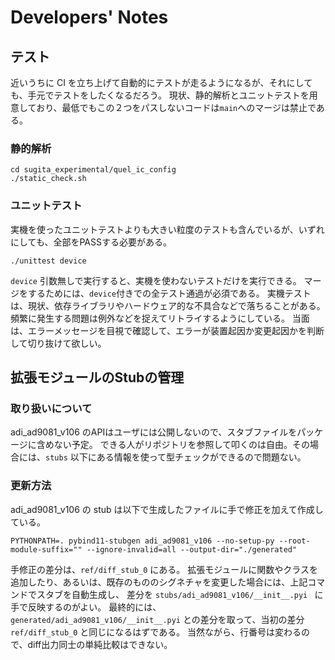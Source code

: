 # Developers' Notes

## テスト
近いうちに CI を立ち上げて自動的にテストが走るようになるが、それにしても、手元でテストをしたくなるだろう。
現状、静的解析とユニットテストを用意しており、最低でもこの２つをパスしないコードは`main`へのマージは禁止である。

### 静的解析
```shell
cd sugita_experimental/quel_ic_config
./static_check.sh
```

### ユニットテスト
実機を使ったユニットテストよりも大きい粒度のテストも含んでいるが、いずれにしても、全部をPASSする必要がある。

```shell
./unittest device
```

`device` 引数無しで実行すると、実機を使わないテストだけを実行できる。
マージをするためには、`device`付きでの全テスト通過が必須である。
実機テストは、現状、依存ライブラリやハードウェア的な不具合などで落ちることがある。
頻繁に発生する問題は例外などを捉えてリトライするようにしている。
当面は、エラーメッセージを目視で確認して、エラーが装置起因か変更起因かを判断して切り抜けて欲しい。


## 拡張モジュールのStubの管理
### 取り扱いについて
adi_ad9081_v106 のAPIはユーザには公開しないので、スタブファイルをパッケージに含めない予定。
できる人がリポジトリを参照して叩くのは自由。その場合には、`stubs` 以下にある情報を使って型チェックができるので問題ない。 

### 更新方法
adi_ad9081_v106 の stub は以下で生成したファイルに手で修正を加えて作成している。
```shell
PYTHONPATH=. pybind11-stubgen adi_ad9081_v106 --no-setup-py --root-module-suffix="" --ignore-invalid=all --output-dir="./generated"
```
手修正の差分は、`ref/diff_stub_0` にある。
拡張モジュールに関数やクラスを追加したり、あるいは、既存のもののシグネチャを変更した場合には、上記コマンドでスタブを自動生成し、
差分を `stubs/adi_ad9081_v106/__init__.pyi ` に手で反映するのがよい。
最終的には、`generated/adi_ad9081_v106/__init__.pyi` との差分を取って、当初の差分 `ref/diff_stub_0` と同じになるはずである。
当然ながら、行番号は変わるので、diff出力同士の単純比較はできない。
